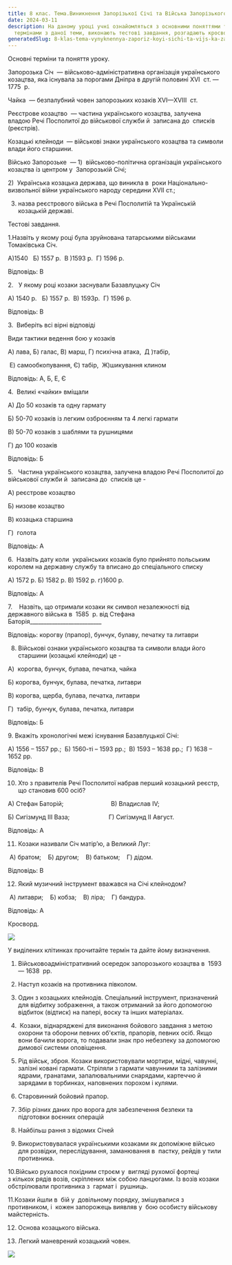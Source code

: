 ```yaml
---
title: 8 клас. Тема.Виникнення Запорізької Січі та Війська Запорізького.
date: 2024-03-11
description: На даному уроці учні ознайомляться з основними поняттями та
  термінами з даної теми, виконають тестові завдання, розгадають кросворд
generatedSlug: 8-klas-tema-vynyknennya-zaporiz-koyi-sichi-ta-vijs-ka-zaporiz-kogo-
---
```

Основні терміни та поняття уроку.

Запорозька Січ  — військово-адміністративна організація українського козацтва, яка існувала за порогами Дніпра в другій половині ХVІ  ст. — 1775  р.

Чайка  — безпалубний човен запорозьких козаків XVI—XVIII  ст.

Реєстрове козацтво  — частина українського козацтва, залучена владою Речі Посполитої до військової служби й  записана до  списків (реєстрів).

Козацькі клейноди  — військові знаки українського козацтва та символи влади його старшини.

Військо Запорозьке  — 1)  військово-політична організація українського козацтва із центром у  Запорозькій Січі;

2)  Українська козацька держава, що виникла в  роки Національно-визвольної війни українського народу середини ХVІІ ст.;

3) назва реєстрового війська в Речі Посполитій та Українській козацькій державі.

Тестові завдання.

1.Назвіть у якому році була зруйнована татарськими військами Томаківська Січ. 

А)1540   Б) 1557 р.  В )1593 р.  Г) 1596 р.

Відповідь: В

2.   У якому році козаки заснували Базавлуцьку Січ

А) 1540 р.   Б) 1557 р.  В) 1593р.  Г) 1596 р.

Відповідь: В

3.  Виберіть всі вірні відповіді

Види тактики ведення бою у козаків

А) лава, Б) галас, В) марш, Г) психічна атака,  Д )табір,

 Е) самообкопування, Є) табір,  Ж)шикування клином

Відповідь: А, Б, Е, Є

4.  Великі «чайки» вміщали

А) До 50 козаків та одну гармату

Б) 50-70 козаків із легким озброєнням та 4 легкі гармати

В) 50-70 козаків з шаблями та рушницями

Г) до 100 козаків

Відповідь: Б

5.   Частина українського козацтва, залучена владою Речі Посполитої до військової служби й  записана до  списків це -

А) реєстрове козацтво

Б) низове козацтво

В) козацька старшина

Г)  голота

Відповідь: А

6.  Назвіть дату коли  українських козаків було прийнято польським королем на державну службу та вписано до спеціального списку

А) 1572 р. Б) 1582 р. В) 1592 р. г)1600 р.

Відповідь: А

7.    Назвіть, що отримали козаки як символ незалежності від державного війська в  1585  р. від Стефана Баторія\_\_\_\_\_\_\_\_\_\_\_\_\_\_\_\_\_\_\_\_\_\_\_\_\_\_

Відповідь: корогву (прапор), бунчук, булаву, печатку та литаври

8. Військові ознаки українського козацтва та символи влади його старшини (козацькі клейноди) це -

А)  корогва, бунчук, булава, печатка, чайка

Б) корогва, бунчук, булава, печатка, литаври

В) корогва, щерба, булава, печатка, литаври

Г)  табір, бунчук, булава, печатка, литаври

Відповідь: Б

9. Вкажіть хронологічні межі існування Базавлуцької Січі:

А) 1556 – 1557 рр.;  Б) 1560-ті – 1593 рр.;  В) 1593 – 1638 рр.;  Г) 1638 – 1652 рр.

Відповідь: В

10. Хто з правителів Речі Посполитої набрав перший козацький реєстр, що становив 600 осіб?

А) Стефан Баторій;                            В) Владислав IV;

Б) Сигізмунд ІІІ Ваза;                       Г) Сигізмунд ІІ Август.

Відповідь: А

11. Козаки називали Січ матір’ю, а Великий Луг:

 А) братом;    Б) другом;    В) батьком;    Г) дідом.

Відповідь: В

12. Який музичний інструмент вважався на Січі клейнодом?

 А) литаври;    Б) кобза;    В) ліра;    Г) бандура.

Відповідь: А

Кросворд.

![](/uploads/запорозька-1.png)





У виділених клітинках прочитайте термін та дайте йому визначення.

1. Військовоадміністративний осередок запорозького козацтва в  1593— 1638  рр.

2. Наступ козаків на противника півколом.

3. Один з козацьких клейнодів. Спеціальний інструмент, призначений для відбитку зображення, а також отриманий за його допомогою відбиток (відтиск) на папері, воску та інших матеріалах.

4.  Козаки, віднаряджені для виконання бойового завдання з метою охорони та оборони певних об'єктів, прапорів, певних осіб. Якщо вони бачили ворога, то подавали знак про небезпеку за допомогою димової системи оповіщення.

5. Рід військ, зброя. Козаки використовували мортири, мідні, чавунні, залізні ковані гармати. Стріляли з гармати чавунними та залізними ядрами, гранатами, запалювальними снарядами, картеччю й зарядами в торбинках, наповнених порохом і кулями.

6. Старовинний бойовий прапор.

7. Збір різних даних про ворога для забезпечення безпеки та підготовки воєнних операцій

8. Найбільш рання з відомих Січей

9. Використовувалася українськими козаками як допоміжне військо для розвідки, переслідування, заманювання в  пастку, рейдів у тили противника.

10.Військо рухалося похідним строєм у  вигляді рухомої фортеці з кількох рядів возів, скріплених між собою ланцюгами. Із возів козаки обстрілювали противника з  гармат і  рушниць.

11.Козаки йшли в  бій у  довільному порядку, змішувалися з  противником, і  кожен запорожець виявляв у  бою особисту військову майстерність.

12. Основа козацького війська.

13. Легкий маневрений козацький човен.

![](/uploads/запорозька-2.png)